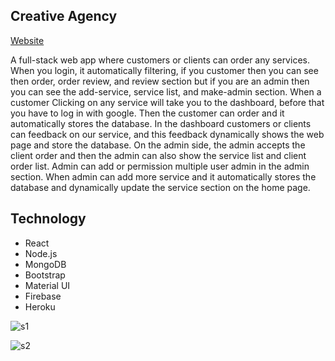 ## Creative Agency

[Website](https://creative-agency-638cf.web.app/)

A full-stack web app where customers or clients can order any services. When you login, it automatically filtering, if you customer then you can see then order, order review, and review section but if  you are an admin then you can see the add-service, service list, and make-admin section.
When a customer Clicking on any service will take you to the dashboard, before that you have to log in with google.
Then the customer can order and it automatically stores the database. In the dashboard customers or clients can feedback on our service, and this feedback dynamically shows the web page and store the database. 
On the admin side, the admin accepts the client order and then the admin can also show the service list and client order list. Admin can add or permission multiple user admin in the admin section. When admin can add more service and it automatically stores the database and dynamically update the service section on the home page.





## Technology

* React
* Node.js
* MongoDB
* Bootstrap
* Material UI
* Firebase 
* Heroku



![s1](https://user-images.githubusercontent.com/39863835/97058172-df503300-15ae-11eb-8c0f-79cacbc45116.jpg)


![s2](https://user-images.githubusercontent.com/39863835/97079458-de062100-1615-11eb-869b-b2528af40332.jpg)

